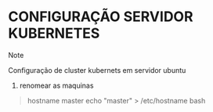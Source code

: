 # CONFIGURAÇÃO SERVIDOR KUBERNETES

> [!NOTE]
> Configuração de cluster kubernets em servidor ubuntu

01. renomear as maquinas

> hostname master
> echo "master" > /etc/hostname
> bash
